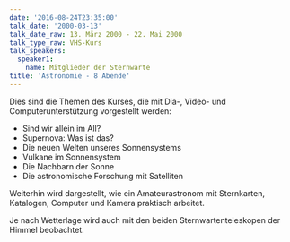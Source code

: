 ```yaml
---
date: '2016-08-24T23:35:00'
talk_date: '2000-03-13'
talk_date_raw: 13. März 2000 - 22. Mai 2000
talk_type_raw: VHS-Kurs
talk_speakers:
  speaker1:
    name: Mitglieder der Sternwarte
title: 'Astronomie - 8 Abende'
---
```

 Dies sind die Themen des Kurses, die mit Dia-, Video- und Computerunterstützung vorgestellt werden:
 - Sind wir allein im All?
 - Supernova: Was ist das?
 - Die neuen Welten unseres Sonnensystems
 - Vulkane im Sonnensystem
 - Die Nachbarn der Sonne
 - Die astronomische Forschung mit Satelliten

  Weiterhin wird dargestellt, wie ein Amateurastronom mit Sternkarten, Katalogen, Computer und Kamera praktisch arbeitet.
  
  Je nach Wetterlage wird auch mit den beiden Sternwartenteleskopen der Himmel beobachtet.
